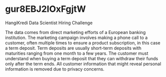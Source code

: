 # gur8EBJ2IOxFgjtW
HangiKredi Data Scientist Hiring Challenge


The data comes from direct marketing efforts of a European banking institution. The marketing campaign involves making a phone call to a customer, often multiple times to ensure a product subscription, in this case a term deposit. Term deposits are usually short-term deposits with maturities ranging from one month to a few years. The customer must understand when buying a term deposit that they can withdraw their funds only after the term ends. All customer information that might reveal personal information is removed due to privacy concerns.

